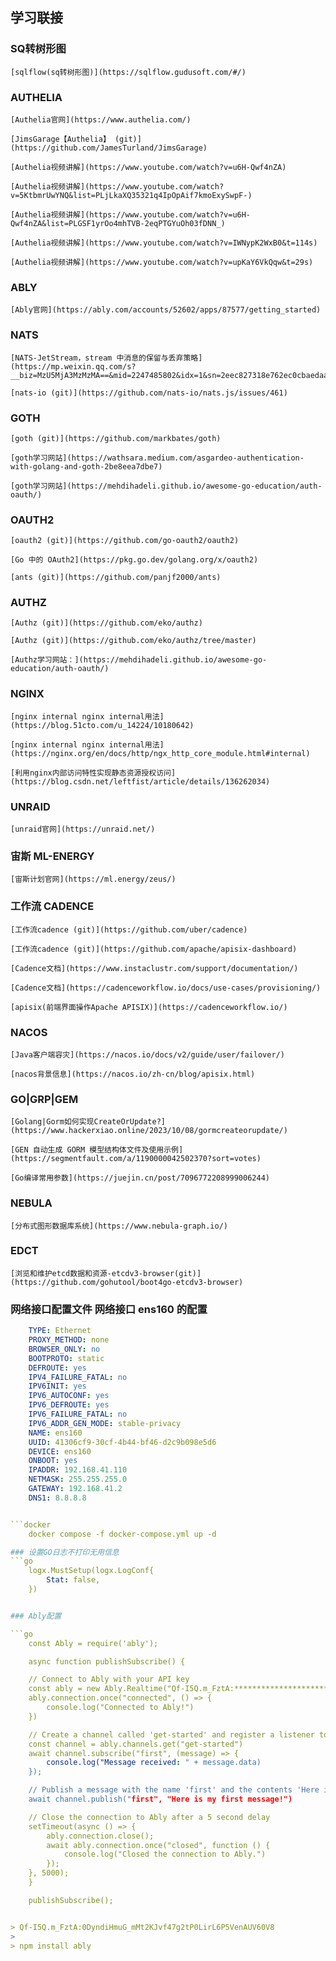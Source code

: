 ## 学习联接

### SQ转树形图
    [sqlflow(sq转树形图)](https://sqlflow.gudusoft.com/#/)

### AUTHELIA

    [Authelia官网](https://www.authelia.com/)

    [JimsGarage【Authelia】 (git)](https://github.com/JamesTurland/JimsGarage)

    [Authelia视频讲解](https://www.youtube.com/watch?v=u6H-Qwf4nZA)

    [Authelia视频讲解](https://www.youtube.com/watch?v=5KtbmrUwYNQ&list=PLjLkaXQ35321q4IpOpAif7kmoExySwpF-)

    [Authelia视频讲解](https://www.youtube.com/watch?v=u6H-Qwf4nZA&list=PLGSF1yrOo4mhTVB-2eqPTGYuOh03fDNN_)

    [Authelia视频讲解](https://www.youtube.com/watch?v=IWNypK2WxB0&t=114s)

    [Authelia视频讲解](https://www.youtube.com/watch?v=upKaY6VkQqw&t=29s)

### ABLY

    [Ably官网](https://ably.com/accounts/52602/apps/87577/getting_started)

### NATS

    [NATS-JetStream，stream 中消息的保留与丢弃策略](https://mp.weixin.qq.com/s?__biz=MzU5MjA3MzMzMA==&mid=2247485802&idx=1&sn=2eec827318e762ec0cbaedaa93f3372c&chksm=fe240e77c953876157bd16686197f94090ee62782153bb90a1552b0c09d210af768dd8ed8cdb&cur_album_id=3112902182745522177&scene=189#wechat_redirect)

    [nats-io (git)](https://github.com/nats-io/nats.js/issues/461)

### GOTH

    [goth (git)](https://github.com/markbates/goth)

    [goth学习网站](https://wathsara.medium.com/asgardeo-authentication-with-golang-and-goth-2be8eea7dbe7)

    [goth学习网站](https://mehdihadeli.github.io/awesome-go-education/auth-oauth/)

### OAUTH2

    [oauth2 (git)](https://github.com/go-oauth2/oauth2)

    [Go 中的 OAuth2](https://pkg.go.dev/golang.org/x/oauth2)

    [ants (git)](https://github.com/panjf2000/ants)

### AUTHZ

    [Authz (git)](https://github.com/eko/authz)

    [Authz (git)](https://github.com/eko/authz/tree/master)

    [Authz学习网站：](https://mehdihadeli.github.io/awesome-go-education/auth-oauth/)

### NGINX

    [nginx internal nginx internal用法](https://blog.51cto.com/u_14224/10180642)

    [nginx internal nginx internal用法](https://nginx.org/en/docs/http/ngx_http_core_module.html#internal)

    [利用nginx内部访问特性实现静态资源授权访问](https://blog.csdn.net/leftfist/article/details/136262034)

### UNRAID

    [unraid官网](https://unraid.net/)

### 宙斯 ML-ENERGY

    [宙斯计划官网](https://ml.energy/zeus/)

### 工作流 CADENCE

    [工作流cadence (git)](https://github.com/uber/cadence)

    [工作流cadence (git)](https://github.com/apache/apisix-dashboard)

    [Cadence文档](https://www.instaclustr.com/support/documentation/)

    [Cadence文档](https://cadenceworkflow.io/docs/use-cases/provisioning/)

    [apisix(前端界面操作Apache APISIX)](https://cadenceworkflow.io/)

### NACOS

    [Java客户端容灾](https://nacos.io/docs/v2/guide/user/failover/)

    [nacos背景信息](https://nacos.io/zh-cn/blog/apisix.html)

### GO|GRP|GEM

    [Golang|Gorm如何实现CreateOrUpdate?](https://www.hackerxiao.online/2023/10/08/gormcreateorupdate/)

    [GEN 自动生成 GORM 模型结构体文件及使用示例](https://segmentfault.com/a/1190000042502370?sort=votes)

    [Go编译常用参数](https://juejin.cn/post/7096772208999006244)

### NEBULA

    [分布式图形数据库系统](https://www.nebula-graph.io/)

### EDCT

    [浏览和维护etcd数据和资源-etcdv3-browser(git)](https://github.com/gohutool/boot4go-etcdv3-browser) 

### 网络接口配置文件 网络接口 ens160 的配置

```yaml
    TYPE: Ethernet
    PROXY_METHOD: none
    BROWSER_ONLY: no
    BOOTPROTO: static
    DEFROUTE: yes
    IPV4_FAILURE_FATAL: no
    IPV6INIT: yes
    IPV6_AUTOCONF: yes
    IPV6_DEFROUTE: yes
    IPV6_FAILURE_FATAL: no
    IPV6_ADDR_GEN_MODE: stable-privacy
    NAME: ens160
    UUID: 41306cf9-30cf-4b44-bf46-d2c9b098e5d6
    DEVICE: ens160
    ONBOOT: yes
    IPADDR: 192.168.41.110
    NETMASK: 255.255.255.0
    GATEWAY: 192.168.41.2
    DNS1: 8.8.8.8


```docker
    docker compose -f docker-compose.yml up -d

### 设置GO日志不打印无用信息
```go
    logx.MustSetup(logx.LogConf{
        Stat: false,
    })


### Ably配置

```go
    const Ably = require('ably');

    async function publishSubscribe() {

    // Connect to Ably with your API key
    const ably = new Ably.Realtime("Qf-I5Q.m_FztA:*******************************************")
    ably.connection.once("connected", () => {
        console.log("Connected to Ably!")
    })

    // Create a channel called 'get-started' and register a listener to subscribe to all messages with the name 'first'
    const channel = ably.channels.get("get-started")
    await channel.subscribe("first", (message) => {
        console.log("Message received: " + message.data)
    });

    // Publish a message with the name 'first' and the contents 'Here is my first message!'
    await channel.publish("first", "Here is my first message!")

    // Close the connection to Ably after a 5 second delay
    setTimeout(async () => {
        ably.connection.close();
        await ably.connection.once("closed", function () {
            console.log("Closed the connection to Ably.")
        });
    }, 5000);
    }

    publishSubscribe();


> Qf-I5Q.m_FztA:0DyndiHmuG_mMt2KJvf47g2tP0LirL6P5VenAUV60V8
>
> npm install ably